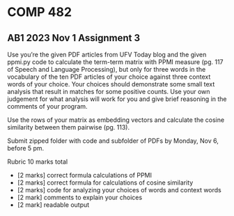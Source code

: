 # COMP 482 
## AB1  2023 Nov 1 Assignment 3 

Use you’re the given PDF articles from UFV Today blog and the given ppmi.py code to calculate the term-term matrix with PPMI measure (pg. 117 of Speech and Language Processing), but only for three words in the vocabulary of the ten PDF articles of your choice against three context words of your choice. Your choices should demonstrate some small text analysis that result in matches for some positive counts. Use your own judgement for what analysis will work for you and give brief reasoning in the comments of your program.

Use the rows of your matrix as embedding vectors and calculate the cosine similarity between them pairwise (pg. 113).  

Submit zipped folder with code and subfolder of PDFs by Monday, Nov 6, before 5 pm. 

Rubric 10 marks total 
* [2 marks] correct formula calculations of PPMI
* [2 marks] correct formula for calculations of cosine similarity
* [2 marks] code for analyzing your choices of words and context words
* [2 mark] comments to explain your choices
* [2 mark] readable output  